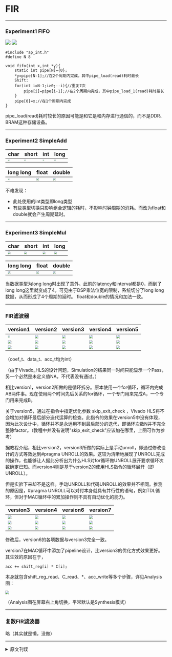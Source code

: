 # FIR
------
### **Experiment1 FIFO**
<img src="../resources/2.2.png"/>
<img src="../resources/2.3.png"/>

```
#include "ap_int.h"
#define N 8

void fifo(int x,int *y){
    static int pipe[N]={0};
    *y=pipe[N-1];//在2个周期内完成，其中pipe_load(read)耗时最长
    Shift:
    for(int i=N-1;i>0;--i){//重复7次
        pipe[i]=pipe[i-1];//在2个周期内完成，其中pipe_load_1(read)耗时最长
    }
    pipe[0]=x;//在1个周期内完成
}
```
pipe_load(read)耗时较长的原因可能是和它是和内存进行通信的，而不是DDR、BRAM这种存储设备。

------
### **Experiment2 SimpleAdd**
|char|short|int|long|
|-|-|-|-|
|<img src="../resources/2.4.png" style="zoom:30%" />|<img src="../resources/2.5.png" style="zoom:30%" />|<img src="../resources/2.6.png" style="zoom:30%" />|<img src="../resources/2.7.png" style="zoom:30%" />|

|long long|float|double|
|-|-|-|
|<img src="../resources/2.8.png" style="zoom:30%" />|<img src="../resources/2.14.png" style="zoom:50%" />|<img src="../resources/2.15.png" style="zoom:50%" />|
不难发现：<br>
- 此处使用的int类型即long类型
- 有些类型切换只影响组合逻辑的耗时，不影响时钟周期的消耗。而改为float和double就会产生周期延时。

------
### **Experiment3 SimpleMul**
|char|short|int|long|
|-|-|-|-|
|<img src="../resources/2.9.png" style="zoom:50%" />|<img src="../resources/2.10.png" style="zoom:50%" />|<img src="../resources/2.11.png" style="zoom:50%" />|<img src="../resources/2.12.png" style="zoom:50%" />|

|long long|float|double|
|-|-|-|
|<img src="../resources/2.13.png" style="zoom:50%" />|<img src="../resources/2.16.png" style="zoom:50%" />|<img src="../resources/2.17.png" style="zoom:50%" />|

当数据类型为long long时出现了意外。此前的latency和interval都是0，而到了long long这里就变成了4，可见由于DSP乘法位宽的限制，系统切分了long long数据，从而形成了4个周期的延时。
float和double的情况和加法一致。

------
### **FIR滤波器**
|version1|version2|version3|version4|version5|
|-|-|-|-|-|
|<img src="../resources/2.1.png" style="zoom:40%" />|<img src="../resources/2.18.png" style="zoom:67%" />|<img src="../resources/2.19.png" style="zoom:67%" />|<img src="../resources/2.23.png" style="zoom:67%" />|<img src="../resources/2.30.png" style="zoom:67%" />|
|<img src="../resources/2.26.png" style="zoom:67%" />|<img src="../resources/2.27.png" style="zoom:67%" />|<img src="../resources/2.28.png" style="zoom:67%" />|<img src="../resources/2.29.png" style="zoom:67%" />|<img src="../resources/2.31.png" style="zoom:67%" />|
|<img src="../resources/2.20.png" style="zoom:67%" />|<img src="../resources/2.21.png" style="zoom:67%" />|<img src="../resources/2.22.png" style="zoom:67%" />|<img src="../resources/2.24.png" style="zoom:67%" />|<img src="../resources/2.32.png" style="zoom:67%" />|

（coef_t、data_t、acc_t均为int）

（由于Vivado_HLS的设计问题，Simulation的结果同一时间只能显示一个Pass，另一个必然是未定义值NA，不代表没有通过。）

相比version1，version2所做的是循环拆分。原本使用一个for循环，循环内完成AB两件事。现在使用两个时间先后关系的for循环，一个专门用来完成A，一个专门用来完成B。

关于version5，通过在指令中指定优化参数 skip_exit_check ，Vivado HLS将不会增加对循环最后部分迭代运算的检查。此指令的效果在version5中没有体现，因为此次设计中，循环并不是永远用不到最后部分的迭代，即循环次数N并不完全整除factor。（教程中并没有说明"skip_exit_check"应该加在哪里，上图可作为参考）

据教程介绍，相比version2，version3所做的实际上是手动unroll，即通过修改设计的方式等效达到#pragma UNROLL的效果。这较为清晰地展现了UNROLL完成的操作，也能够让人据此分析出为什么HLS对for循环做UNROLL展开要求循环次数确定已知。而version4则是基于version2的使用HLS指令的循环展开（即UNROLL）。

但是实验下来却不是这样。手动UNROLL和代码UNROLL的效果并不相同。推测的原因是，#pragma UNROLL可以对付本身就具有并行性的语句，例如TDL循环，但对于MAC循环中的累加操作则不具有自动优化的能力。

|version3|version4|version6|version7|
|-|-|-|-|
|<img src="../resources/2.19.png" style="zoom:67%" />|<img src="../resources/2.23.png" style="zoom:67%" />|<img src="../resources/2.33.png" style="zoom:67%" />|<img src="../resources/2.36.png" style="zoom:67%" />|
|<img src="../resources/2.28.png" style="zoom:67%" />|<img src="../resources/2.29.png" style="zoom:67%" />|<img src="../resources/2.34.png" style="zoom:67%" />|<img src="../resources/2.37.png" style="zoom:67%" />|
|<img src="../resources/2.22.png" style="zoom:67%" />|<img src="../resources/2.24.png" style="zoom:67%" />|<img src="../resources/2.35.png" style="zoom:67%" />|<img src="../resources/2.38.png" style="zoom:67%" />|

修改后，version6的各项数据与version3完全一致。

version7在MAC循环中添加了pipeline设计，比version3的优化方式效果更好。其生效的原因在于，
```
acc += shift_reg[i] * C[i];
```
本身就包含shift_reg_read、C_read、*、acc_write等多个步骤，详见Analysis图：

<img src="../resources/2.39.png" style="zoom:67%" />

（Analysis图在屏幕右上角切换，平常默认是Synthesis模式）

------
### **复数FIR滤波器**

略（其实就是懒，没做）

------

<details>
  <summary>原文刊误</summary>
  1，在<a href="https://xupsh.gitbook.io/pp4fpgas-cn/zheng-wen/02-finite-impulse-response-filters">原文第二章 FIR滤波器</a>中，有一行重复内容，影响最终计算正确性。<br>
  <img src="../resources/2.25.png" style="zoom:67%" />

  2，在<a href="https://xupsh.gitbook.io/pp4fpgas-cn/zheng-wen/02-finite-impulse-response-filters">原文第二章 FIR滤波器</a>中，此段文字：

  "为实现这一点，我们必须了解在执行算术运算时，位宽如何增加。考虑运算a = b + c，其中b为ap_uint 、c为ap_uint ，那么变量a的数据类型是什么?在这里我们可以做一个最坏情况的分析，假设a和b都是最大值$2^10=1024$。二者相加结果为a = 2024，可以表示为11位无符号数，即，ap_uint<11>。一般来说，在做加法时，运算结果要比两个加数中最大数值的位宽还要多一位。也就是说，当ap_uint b和ap_uint c相加时，a的数据类型为ap_uint，其中 z = max(x, y) + 1。这个结论同样适用于有符号数加法。

  通过以上方法解决了acc数据类型设计的部分问题，但是我们还必须处理乘法运算。使用相同的术语，我们希望通过x和y的数据位宽来确定数值z的数据位宽(即，ad_int a , ap_int b,ap_int c)。对于运算a = b∗c，我们不再详细介绍,位宽的运算公式为z = x + y。"

  有四处问题：
  - 第一处是$2^10=1024$应为$2^{10}=1024$，应该是原作者不甚熟悉markdown语法中LaTeX数学公式的书写方式，忘了加中括号所致。原作者写的是"\$2^10=1024\$"，而应是"\$2^{10}=1024\$"。
  - 第二处是二者相加结果应为a=2048。
  - 第三处是"当ap_uint b和ap_uint c相加时，a的数据类型为ap_uint，其中 z = max(x, y) + 1"应为"当ap_uint\<x\> b和ap_uint\<y\> c相加时，a的数据类型为ap_uint\<z\>，其中 z = max(x, y) + 1"，成因也是原作者不清楚markdown书写方式中html内置标签的书写方式，忘了加转义符号所致。原作者写的是"ap_uint\<x\>"，而应是"ap_uint\\\<x\\\>"。在缺少转义符的情况下，原本为C++语法的关键字会被识别成html标签，从而不显示出来。
  - 第四处是"(即，ad_int a , ap_int b,ap_int c)"应为"(即，ap_int\<x\> a , ap_int\<y\> b,ap_int\<z\> c)"，具体有把"ap_int"写成"ad_int"和缺少转义符导致\<x\>等内容不显示的问题。
</details>